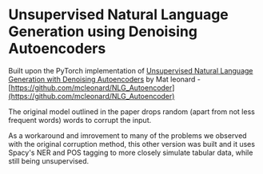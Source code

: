
# Unsupervised Natural Language Generation using Denoising Autoencoders

Built upon the PyTorch implementation of [Unsupervised Natural Language Generation with Denoising Autoencoders](https://arxiv.org/pdf/1804.07899.pdf) by Mat leonard - [https://github.com/mcleonard/NLG_Autoencoder](https://github.com/mcleonard/NLG_Autoencoder)

The original model outlined in the paper drops random (apart from not less frequent words) words to corrupt the input.

As a workaround and imrovement to many of the problems we observed with the original corruption method, this other version was built and it uses Spacy's NER and POS tagging to more closely simulate tabular data, while still being unsupervised.

